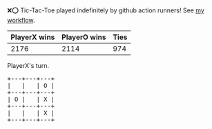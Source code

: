 :x::o: Tic-Tac-Toe played indefinitely by github action runners! See [my workflow](.github/workflows/play.yaml).

|PlayerX wins|PlayerO wins|Ties|
|-|-|-|
|2176|2114|974|

PlayerX's turn.

<pre>
+---+---+---+
|   |   | O |
+---+---+---+
| O |   | X |
+---+---+---+
|   |   | X |
+---+---+---+
</pre>